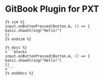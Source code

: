 GitBook Plugin for PXT
==============


```
{% sim %}
input.onButtonPressed(Button.A, () => {
basic.showString("Hello!")
})
{% endsim %}
```

```
{% docs %}
=```blocks
input.onButtonPressed(Button.A, () => {
basic.showString("Hello!")
})
=```
{% enddocs %}
```
